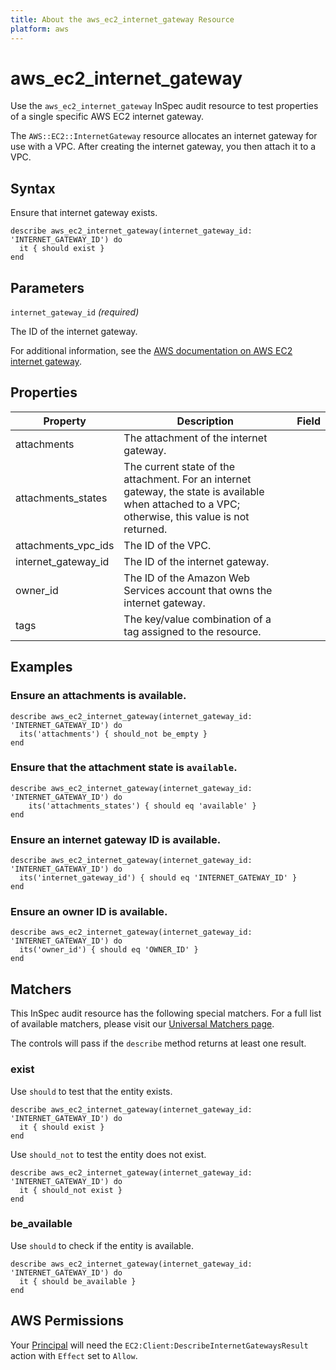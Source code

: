 ```yaml
---
title: About the aws_ec2_internet_gateway Resource
platform: aws
---
```


# aws_ec2_internet_gateway

Use the `aws_ec2_internet_gateway` InSpec audit resource to test properties of a single specific AWS EC2 internet gateway.

The `AWS::EC2::InternetGateway` resource allocates an internet gateway for use with a VPC. After creating the internet gateway, you then attach it to a VPC.

## Syntax

Ensure that internet gateway exists.

    describe aws_ec2_internet_gateway(internet_gateway_id: 'INTERNET_GATEWAY_ID') do
      it { should exist }
    end

## Parameters

`internet_gateway_id` _(required)_

The ID of the internet gateway.

For additional information, see the [AWS documentation on AWS EC2 internet gateway](https://docs.aws.amazon.com/AWSCloudFormation/latest/UserGuide/aws-resource-ec2-internetgateway.html).

## Properties

| Property | Description | Field |
| --- | --- | --- |
| attachments | The attachment of the internet gateway. |
| attachments_states | The current state of the attachment. For an internet gateway, the state is available when attached to a VPC; otherwise, this value is not returned. |
| attachments_vpc_ids | The ID of the VPC. |
| internet_gateway_id | The ID of the internet gateway. |
| owner_id | The ID of the Amazon Web Services account that owns the internet gateway. |
| tags | The key/value combination of a tag assigned to the resource. |

## Examples

### Ensure an attachments is available.

    describe aws_ec2_internet_gateway(internet_gateway_id: 'INTERNET_GATEWAY_ID') do
      its('attachments') { should_not be_empty }
    end

### Ensure that the attachment state is `available`.

    describe aws_ec2_internet_gateway(internet_gateway_id: 'INTERNET_GATEWAY_ID') do
        its('attachments_states') { should eq 'available' }
    end

### Ensure an internet gateway ID is available.

    describe aws_ec2_internet_gateway(internet_gateway_id: 'INTERNET_GATEWAY_ID') do
      its('internet_gateway_id') { should eq 'INTERNET_GATEWAY_ID' }
    end

### Ensure an owner ID is available.

    describe aws_ec2_internet_gateway(internet_gateway_id: 'INTERNET_GATEWAY_ID') do
      its('owner_id') { should eq 'OWNER_ID' }
    end

## Matchers

This InSpec audit resource has the following special matchers. For a full list of available matchers, please visit our [Universal Matchers page](https://www.inspec.io/docs/reference/matchers/).

The controls will pass if the `describe` method returns at least one result.

### exist

Use `should` to test that the entity exists.

    describe aws_ec2_internet_gateway(internet_gateway_id: 'INTERNET_GATEWAY_ID') do
      it { should exist }
    end

Use `should_not` to test the entity does not exist.

    describe aws_ec2_internet_gateway(internet_gateway_id: 'INTERNET_GATEWAY_ID') do
      it { should_not exist }
    end

### be_available

Use `should` to check if the entity is available.

    describe aws_ec2_internet_gateway(internet_gateway_id: 'INTERNET_GATEWAY_ID') do
      it { should be_available }
    end

## AWS Permissions

Your [Principal](https://docs.aws.amazon.com/IAM/latest/UserGuide/intro-structure.html#intro-structure-principal) will need the `EC2:Client:DescribeInternetGatewaysResult` action with `Effect` set to `Allow`.

